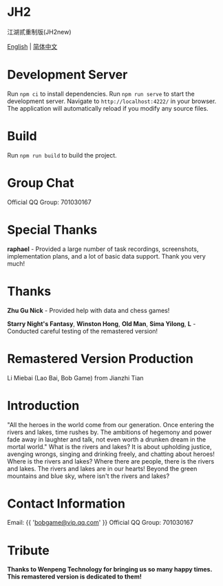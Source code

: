 # JH2

江湖贰重制版(JH2new)

[English](README.md) | [简体中文](README_cn.md)

# Development Server

Run `npm ci` to install dependencies.
Run `npm run serve` to start the development server. Navigate to `http://localhost:4222/` in your browser. The application will automatically reload if you modify any source files.

# Build

Run `npm run build` to build the project.

# Group Chat

Official QQ Group: 701030167

# Special Thanks

**raphael** - Provided a large number of task recordings, screenshots, implementation plans, and a lot of basic data support. Thank you very much!

# Thanks

**Zhu Gu Nick** - Provided help with data and chess games!

**Starry Night's Fantasy**, **Winston Hong**, **Old Man**, **Sima Yilong**, **L** - Conducted careful testing of the remastered version!

# Remastered Version Production

Li Miebai (Lao Bai, Bob Game) from Jianzhi Tian

# Introduction

"All the heroes in the world come from our generation. Once entering the rivers and lakes, time rushes by. The ambitions of hegemony and power fade away in laughter and talk, not even worth a drunken dream in the mortal world." What is the rivers and lakes? It is about upholding justice, avenging wrongs, singing and drinking freely, and chatting about heroes! Where is the rivers and lakes? Where there are people, there is the rivers and lakes. The rivers and lakes are in our hearts! Beyond the green mountains and blue sky, where isn't the rivers and lakes?

# Contact Information

Email: {{ 'bobgame@vip.qq.com' }}
Official QQ Group: 701030167

# Tribute

**Thanks to Wenpeng Technology for bringing us so many happy times. This remastered version is dedicated to them!** 
